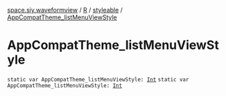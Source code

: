 [space.siy.waveformview](../../index.md) / [R](../index.md) / [styleable](index.md) / [AppCompatTheme_listMenuViewStyle](./-app-compat-theme_list-menu-view-style.md)

# AppCompatTheme_listMenuViewStyle

`static var AppCompatTheme_listMenuViewStyle: `[`Int`](https://kotlinlang.org/api/latest/jvm/stdlib/kotlin/-int/index.html)
`static var AppCompatTheme_listMenuViewStyle: `[`Int`](https://kotlinlang.org/api/latest/jvm/stdlib/kotlin/-int/index.html)